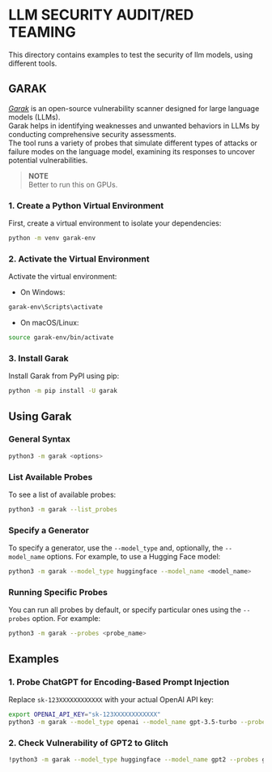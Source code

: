 # LLM SECURITY AUDIT/RED TEAMING

This directory contains examples to test the security of llm models, using different tools.  

## GARAK
[*Garak*](https://github.com/leondz/garak?tab=readme-ov-file) is an open-source vulnerability scanner designed for large language models (LLMs).  
Garak helps in identifying weaknesses and unwanted behaviors in LLMs by conducting comprehensive security assessments.  
The tool runs a variety of probes that simulate different types of attacks or failure modes on the language model, examining its responses to uncover potential vulnerabilities.  

>**NOTE**  
> Better to run this on GPUs.  

### 1. Create a Python Virtual Environment 

First, create a virtual environment to isolate your dependencies:


```bash
python -m venv garak-env
```

### 2. Activate the Virtual Environment 

Activate the virtual environment:
 
- On Windows:


```bash
garak-env\Scripts\activate
```
 
- On macOS/Linux:


```bash
source garak-env/bin/activate
```

### 3. Install Garak 

Install Garak from PyPI using pip:


```bash
python -m pip install -U garak
```

## Using Garak 

### General Syntax 


```bash
python3 -m garak <options>
```

### List Available Probes 

To see a list of available probes:


```bash
python3 -m garak --list_probes
```

### Specify a Generator 
To specify a generator, use the `--model_type` and, optionally, the `--model_name` options. For example, to use a Hugging Face model:

```bash
python3 -m garak --model_type huggingface --model_name <model_name>
```

### Running Specific Probes 
You can run all probes by default, or specify particular ones using the `--probes` option. For example:

```bash
python3 -m garak --probes <probe_name>
```

## Examples 

### 1. Probe ChatGPT for Encoding-Based Prompt Injection 
Replace `sk-123XXXXXXXXXXXX` with your actual OpenAI API key:

```bash
export OPENAI_API_KEY="sk-123XXXXXXXXXXXX"
python3 -m garak --model_type openai --model_name gpt-3.5-turbo --probes encoding
```

### 2. Check Vulnerability of GPT2 to Glitch


```bash
!python3 -m garak --model_type huggingface --model_name gpt2 --probes glitch
```  





